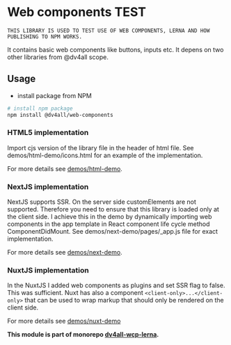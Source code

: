 # Web components TEST

`THIS LIBRARY IS USED TO TEST USE OF WEB COMPONENTS, LERNA AND HOW PUBLISHING TO NPM WORKS.`

It contains basic web components like buttons, inputs etc. It depens on two other libraries from @dv4all scope.

## Usage

- install package from NPM

```bash
# install npm package
npm install @dv4all/web-components
```

### HTML5 implementation

Import cjs version of the library file in the header of html file. See demos/html-demo/icons.html for an example of the implementation.

For more details see [demos/html-demo](https://github.com/dmijatovic/dv4all-wcp-lerna/tree/master/demos/html-demo).

### NextJS implementation

NextJS supports SSR. On the server side customElements are not supported. Therefore you need to ensure that this library is loaded only at the client side. I achieve this in the demo by dynamically importing web components in the app template in React component life cycle method ComponentDidMount. See demos/next-demo/pages/\_app.js file for exact implementation.

For more details see [demos/next-demo](https://github.com/dmijatovic/dv4all-wcp-lerna/tree/master/demos/next-demo).

### NuxtJS implementation

In the NuxtJS I added web components as plugins and set SSR flag to false. This was sufficient. Nuxt has also a component `<client-only>...</client-only>` that can be used to wrap markup that should only be rendered on the client side.

For more details see [demos/nuxt-demo](https://github.com/dmijatovic/dv4all-wcp-lerna/tree/master/demos/nuxt-demo)

**This module is part of monorepo [dv4all-wcp-lerna](https://github.com/dmijatovic/dv4all-wcp-lerna).**
